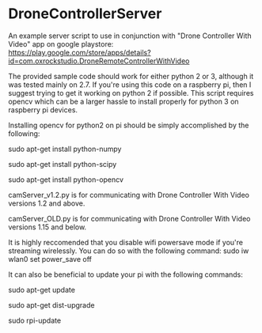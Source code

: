 # DroneControllerServer
An example server script to use in conjunction with "Drone Controller With Video" app on google playstore: https://play.google.com/store/apps/details?id=com.oxrockstudio.DroneRemoteControllerWithVideo

The provided sample code should work for either python 2 or 3, although it was tested mainly on 2.7. If you're using this code on a raspberry pi, then I suggest trying to get it working on python 2 if possible. This script requires opencv which can be a larger hassle to install properly for python 3 on raspberry pi devices.

Installing opencv for python2 on pi should be simply accomplished by the following:

sudo apt-get install python-numpy

sudo apt-get install python-scipy

sudo apt-get install python-opencv


camServer_v1.2.py is for communicating with Drone Controller With Video versions 1.2 and above.

camServer_OLD.py is for communicating with Drone Controller With Video versions 1.15 and below.

It is highly reccomended that you disable wifi powersave mode if you're streaming wirelessly. You can do so with the following command: sudo iw wlan0 set power_save off

It can also be beneficial to update your pi with the following commands:

sudo apt-get update

sudo apt-get dist-upgrade

sudo rpi-update

